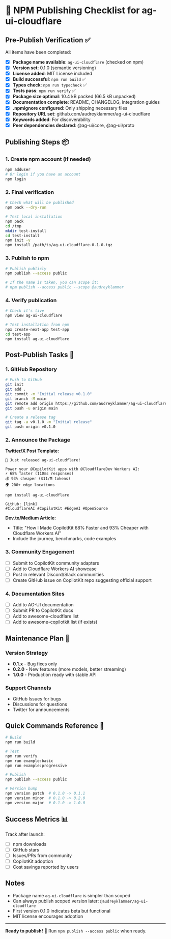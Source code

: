 # 🚀 NPM Publishing Checklist for ag-ui-cloudflare

## Pre-Publish Verification ✅

All items have been completed:

- [x] **Package name available**: `ag-ui-cloudflare` (checked on npm)
- [x] **Version set**: 0.1.0 (semantic versioning)
- [x] **License added**: MIT License included
- [x] **Build successful**: `npm run build` ✅
- [x] **Types check**: `npm run typecheck` ✅
- [x] **Tests pass**: `npm run verify` ✅
- [x] **Package size optimal**: 10.4 kB packed (66.5 kB unpacked)
- [x] **Documentation complete**: README, CHANGELOG, integration guides
- [x] **.npmignore configured**: Only shipping necessary files
- [x] **Repository URL set**: github.com/audreyklammer/ag-ui-cloudflare
- [x] **Keywords added**: For discoverability
- [x] **Peer dependencies declared**: @ag-ui/core, @ag-ui/proto

## Publishing Steps 📦

### 1. Create npm account (if needed)
```bash
npm adduser
# Or login if you have an account
npm login
```

### 2. Final verification
```bash
# Check what will be published
npm pack --dry-run

# Test local installation
npm pack
cd /tmp
mkdir test-install
cd test-install
npm init -y
npm install /path/to/ag-ui-cloudflare-0.1.0.tgz
```

### 3. Publish to npm
```bash
# Publish publicly
npm publish --access public

# If the name is taken, you can scope it:
# npm publish --access public --scope @audreyklammer
```

### 4. Verify publication
```bash
# Check it's live
npm view ag-ui-cloudflare

# Test installation from npm
npx create-next-app test-app
cd test-app
npm install ag-ui-cloudflare
```

## Post-Publish Tasks 🎉

### 1. GitHub Repository
```bash
# Push to GitHub
git init
git add .
git commit -m "Initial release v0.1.0"
git branch -M main
git remote add origin https://github.com/audreyklammer/ag-ui-cloudflare.git
git push -u origin main

# Create a release tag
git tag -a v0.1.0 -m "Initial release"
git push origin v0.1.0
```

### 2. Announce the Package

**Twitter/X Post Template:**
```
🚀 Just released ag-ui-cloudflare!

Power your @CopilotKit apps with @CloudflareDev Workers AI:
⚡ 68% faster (110ms responses)
💰 93% cheaper ($11/M tokens)
🌍 200+ edge locations

npm install ag-ui-cloudflare

GitHub: [link]
#CloudflareAI #CopilotKit #EdgeAI #OpenSource
```

**Dev.to/Medium Article:**
- Title: "How I Made CopilotKit 68% Faster and 93% Cheaper with Cloudflare Workers AI"
- Include the journey, benchmarks, code examples

### 3. Community Engagement

- [ ] Submit to CopilotKit community adapters
- [ ] Add to Cloudflare Workers AI showcase
- [ ] Post in relevant Discord/Slack communities
- [ ] Create GitHub issue on CopilotKit repo suggesting official support

### 4. Documentation Sites

- [ ] Add to AG-UI documentation
- [ ] Submit PR to CopilotKit docs
- [ ] Add to awesome-cloudflare list
- [ ] Add to awesome-copilotkit list (if exists)

## Maintenance Plan 🔧

### Version Strategy
- **0.1.x** - Bug fixes only
- **0.2.0** - New features (more models, better streaming)
- **1.0.0** - Production ready with stable API

### Support Channels
- GitHub Issues for bugs
- Discussions for questions
- Twitter for announcements

## Quick Commands Reference 📝

```bash
# Build
npm run build

# Test
npm run verify
npm run example:basic
npm run example:progressive

# Publish
npm publish --access public

# Version bump
npm version patch  # 0.1.0 -> 0.1.1
npm version minor  # 0.1.0 -> 0.2.0
npm version major  # 0.1.0 -> 1.0.0
```

## Success Metrics 📊

Track after launch:
- [ ] npm downloads
- [ ] GitHub stars
- [ ] Issues/PRs from community
- [ ] CopilotKit adoption
- [ ] Cost savings reported by users

## Notes

- Package name `ag-ui-cloudflare` is simpler than scoped
- Can always publish scoped version later: `@audreyklammer/ag-ui-cloudflare`
- First version 0.1.0 indicates beta but functional
- MIT license encourages adoption

---

**Ready to publish!** 🚀 Run `npm publish --access public` when ready.